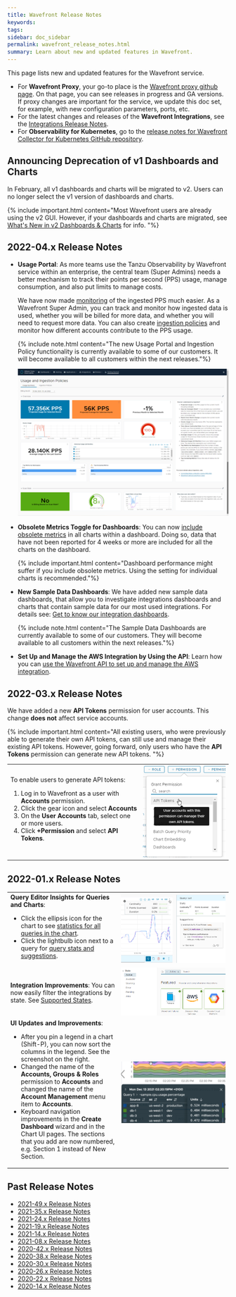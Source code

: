 ```yaml
---
title: Wavefront Release Notes
keywords:
tags:
sidebar: doc_sidebar
permalink: wavefront_release_notes.html
summary: Learn about new and updated features in Wavefront.
---
```


This page lists new and updated features for the Wavefront service.

* For **Wavefront Proxy**, your go-to place is the [Wavefront proxy github page](https://GitHub.com/wavefrontHQ/java/releases). On that page, you can see releases in progress and GA versions. If proxy changes are important for the service, we update this doc set, for example, with new configuration parameters, ports, etc.
* For the latest changes and releases of the **Wavefront Integrations**, see the [Integrations Release Notes](integrations_new_changed.html).
* For  **Observability for Kubernetes**, go to the [release notes for Wavefront Collector for Kubernetes GitHub repository](https://github.com/wavefrontHQ/wavefront-collector-for-kubernetes/releases).

## Announcing Deprecation of v1 Dashboards and Charts

In February, all v1 dashboards and charts will be migrated to v2. Users can no longer select the v1 version of dashboards and charts.

{% include important.html content="Most Wavefront users are already using the v2 GUI. However, if your dashboards and charts are migrated, see [What's New in v2 Dashboards & Charts](ui_v2_faq.html) for info. "%}

## 2022-04.x Release Notes 

* **Usage Portal**: As more teams use the Tanzu Observability by Wavefront service within an enterprise, the central team (Super Admins) needs a better mechanism to track their points per second (PPS) usage, manage consumption, and also put limits to manage costs.

   We have now made [monitoring](examine_usage.html) of the ingested PPS much easier. As a Wavefront Super Admin, you can track and monitor how ingested data is used, whether you will be billed for more data, and whether you will need to request more data. You can also create [ingestion policies](ingestion_policies.html) and monitor how different accounts contribute to the PPS usage.

   {% include note.html content="The new Usage Portal and Ingestion Policy functionality is currently available to some of our customers. It will become available to all customers within the next releases."%}

   ![Example of the Usage Summary dashboard.](images/usage_overview.png)

* **Obsolete Metrics Toggle for Dashboards**: You can now [include obsolete metrics](ui_examine_data.html#include-or-exclude-obsolete-metrics) in all charts within a dashboard. Doing so, data that have not been reported for 4 weeks or more are included for all the charts on the dashboard.

   {% include important.html content="Dashboard performance might suffer if you include obsolete metrics. Using the setting for individual charts is recommended."%}

* **New Sample Data Dashboards**: We have added new sample data dashboards, that allow you to investigate integrations dashboards and charts that contain sample data for our most used integrations. For details see: [Get to know our integration dashboards](https://docs.wavefront.com/integrations.html#get-to-know-the-integration-dashboards).

   {% include note.html content="The Sample Data Dashboards are currently available to some of our customers. They will become available to all customers within the next releases."%}

* **Set Up and Manage the AWS Integration by Using the API**: Learn how you can [use the Wavefront API to set up and manage the AWS integration](integrations_aws_overview_API.html).

## 2022-03.x Release Notes

We have added a new **API Tokens** permission for user accounts. This change **does not** affect service accounts.

{% include important.html content="All existing users, who were previously able to generate their own API tokens, can still use and manage their existing API tokens. However, going forward, only users who have the **API Tokens** permission can generate new API tokens. "%}

<table style="width: 100%;">
<tbody>
<tr>
<td width="60%">
To enable users to generate API tokens:
<ol><li>Log in to Wavefront as a user with <strong>Accounts</strong> permission.</li>
<li>Click the gear icon and select <strong>Accounts</strong></li>
<li>On the <strong>User Accounts</strong> tab, select one or more users.</li>
<li>Click <strong>+Permission</strong> and select <strong>API Tokens</strong>.</li></ol>
</td><td width="40%">
<img src="/images/API_Tokens_permission_add.png" alt="API Tokens permission.">
</td>
</tr>
</tbody>
</table>

## 2022-01.x Release Notes

<table style="width: 100%;">
<tbody>
<tr>
<td width="50%">
<strong>Query Editor Insights for Queries and Charts</strong>:
<ul><li>Click the ellipsis icon for the chart to see <a href="query_language_performance.html#use-statistics-and-suggestions">statistics for all queries in the chart</a>.</li>
<li>Click the lightbulb icon next to a query for <a href="query_language_performance.html#query-stats-and-suggestions">query stats and suggestions</a>.</li></ul>
</td>
<td width="50%"><img src="/images/stats_all.png" alt="Chart stats and query stats."></td>
</tr>
<tr>
<td width="50%">
<strong>Integration Improvements</strong>: You can now easily filter the integrations by state. See <a href="integrations.html#supported-states">Supported States</a>.
</td>
<td width="50%"><img src="/images/integration_state_relnotes.png" alt="List of integrations filtered by active state."></td>
</tr>
<tr>
<td width="50%">
<strong>UI Updates and Improvements</strong>:
<ul>
<li>After you pin a legend in a chart (Shift-P), you can now sort the columns in the legend. See the screenshot on the right.</li>
<li>Changed the name of the <strong>Accounts, Groups & Roles</strong> permission to <strong>Accounts</strong> and changed the name of the <strong>Account Management</strong> menu item to <strong>Accounts</strong>. </li>
<li>Keyboard navigation improvements in the <strong>Create Dashboard</strong> wizard and in the Chart UI pages. The sections that you add are now numbered, e.g. Section 1 instead of New Section. </li>
</ul>
</td>
<td width="50%"><img src="/images/sort_legend.png" alt="A pinned legend with up and down arrows for each column."></td>
</tr>
<!---
<tr>
<td width="50%">
<strong>Application Map Performance Improvements</strong>: The team has improved the App Map performance significantly. <br><br>As part of that effort, the App Map no longer shows the node count by default. Check <strong>Show Node Counts</strong> in the App Map settings to change the default.
</td>
<td width="50%"><img src="/images/show_node_counts.png" alt="App Map settings screenshot, show node count not checked."></td>
</tr>
--->
</tbody>
</table>







## Past Release Notes

- [2021-49.x Release Notes](2021.49.x_release_notes.html)
- [2021-35.x Release Notes](2021.35.x_release_notes.html)
- [2021-24.x Release Notes](2021.24.x_release_notes.html)
- [2021-19.x Release Notes](2021.19.x_release_notes.html)
- [2021-14.x Release Notes](2021.14.x_release_notes.html)
- [2021-08.x Release Notes](2021.08.x_release_notes.html)
- [2020-42.x Release Notes](2020.42.x_release_notes.html)
- [2020-38.x Release Notes](2020.38.x_release_notes.html)
- [2020-30.x Release Notes](2020.30.x_release_notes.html)
- [2020-26.x Release Notes](2020.26.x_release_notes.html)
- [2020-22.x Release Notes](2020.22.x_release_notes.html)
- [2020-14.x Release Notes](2020.14.x_release_notes.html)
